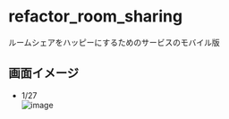 # refactor_room_sharing
ルームシェアをハッピーにするためのサービスのモバイル版


## 画面イメージ
- 1/27  
  ![image](https://user-images.githubusercontent.com/26875412/73144208-95e9ba80-40e6-11ea-818e-825fa16a9e20.png)


